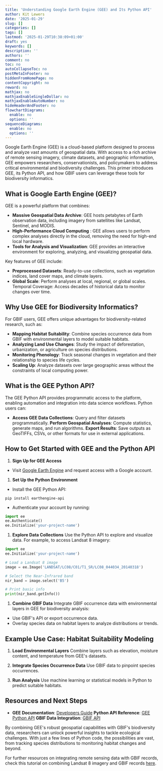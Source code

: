 ```yaml
---
title: 'Understanding Google Earth Engine (GEE) and Its Python API'
author: Kit Lewers
date: '2025-01-29'
slug: []
categories: []
tags: []
lastmod: '2025-01-29T10:38:09+01:00'
draft: yes
keywords: []
description: ''
authors: ''
comment: no
toc: no
autoCollapseToc: no
postMetaInFooter: no
hiddenFromHomePage: no
contentCopyright: no
reward: no
mathjax: no
mathjaxEnableSingleDollar: no
mathjaxEnableAutoNumber: no
hideHeaderAndFooter: no
flowchartDiagrams:
  enable: no
  options: ''
sequenceDiagrams:
  enable: no
  options: ''
---
```


Google Earth Engine (GEE) is a cloud-based platform designed to process and analyze vast amounts of geospatial data. With access to a rich archive of remote sensing imagery, climate datasets, and geographic information, GEE empowers researchers, conservationists, and policymakers to address critical environmental and biodiversity challenges. This primer introduces GEE, its Python API, and how GBIF users can leverage these tools for biodiversity informatics.

<!--more-->

## What is Google Earth Engine (GEE)?

GEE is a powerful platform that combines:

-   **Massive Geospatial Data Archive**: GEE hosts petabytes of Earth observation data, including imagery from satellites like Landsat, Sentinel, and MODIS.
-   **High-Performance Cloud Computing** : GEE allows users to perform complex analyses directly in the cloud, removing the need for high-end local hardware.
-   **Tools for Analysis and Visualization**: GEE provides an interactive environment for exploring, analyzing, and visualizing geospatial data.

Key features of GEE include:

-   **Preprocessed Datasets**: Ready-to-use collections, such as vegetation indices, land cover maps, and climate layers.
-   **Global Scale**: Perform analyses at local, regional, or global scales. Temporal Coverage: Access decades of historical data to monitor changes over time.

## Why Use GEE for Biodiversity Informatics?

For GBIF users, GEE offers unique advantages for biodiversity-related research, such as:

-   **Mapping Habitat Suitability**: Combine species occurrence data from GBIF with environmental layers to model suitable habitats.
-   **Analyzing Land Use Changes**: Study the impact of deforestation, urbanization, or agriculture on species distributions.
-   **Monitoring Phenology**: Track seasonal changes in vegetation and their relationship to species life cycles.
-   **Scaling Up**: Analyze datasets over large geographic areas without the constraints of local computing power.

## What is the GEE Python API?

The GEE Python API provides programmatic access to the platform, enabling automation and integration into data science workflows. Python users can:

-   **Access GEE Data Collections**: Query and filter datasets programmatically. **Perform Geospatial Analyses**: Compute statistics, generate maps, and run algorithms. **Export Results**: Save outputs as GeoTIFFs, CSVs, or other formats for use in external applications.

## How to Get Started with GEE and the Python API

1.  **Sign Up for GEE Access**

-   Visit [Google Earth Engine](https://earthengine.google.com/) and request access with a Google account.

1.  **Set Up the Python Environment**

-   Install the GEE Python API:

```         
pip install earthengine-api
```

-   Authenticate your account by running:

``` python
import ee
ee.Authenticate()
ee.Initialize('your-project-name')
```

1.  **Explore Data Collections** Use the Python API to explore and visualize data. For example, to access Landsat 8 imagery:

``` python
import ee
ee.Initialize('your-project-name')

# Load a Landsat 8 image
image = ee.Image('LANDSAT/LC08/C01/T1_SR/LC08_044034_20140318')

# Select the Near-Infrared band
nir_band = image.select('B5')

# Print basic info
print(nir_band.getInfo())
```

1.  **Combine GBIF Data** Integrate GBIF occurrence data with environmental layers in GEE for biodiversity analysis:

-   Use GBIF's API or export occurrence data.
-   Overlay species data on habitat layers to analyze distributions or trends.

## Example Use Case: Habitat Suitability Modeling

1.  **Load Environmental Layers** Combine layers such as elevation, moisture content, and temperature from GEE's datasets.

2.  **Integrate Species Occurrence Data** Use GBIF data to pinpoint species occurrences.

3.  **Run Analysis** Use machine learning or statistical models in Python to predict suitable habitats.

## Resources and Next Steps

-   **GEE Documentation**: [Developers Guide](https://developers.google.com/earth-engine) **Python API Reference**: [GEE Python API](https://developers.google.com/earth-engine/python) **GBIF Data Integration**: [GBIF API](https://www.gbif.org/developer/summary)

By combining GEE's robust geospatial capabilities with GBIF's biodiversity data, researchers can unlock powerful insights to tackle ecological challenges. With just a few lines of Python code, the possibilities are vast, from tracking species distributions to monitoring habitat changes and beyond.

For further resources on integrating remote sensing data with GBIF records, check this tutorial on combining Landsat 8 imagery and GBIF records [here](https://data-blog.gbif.org/).
